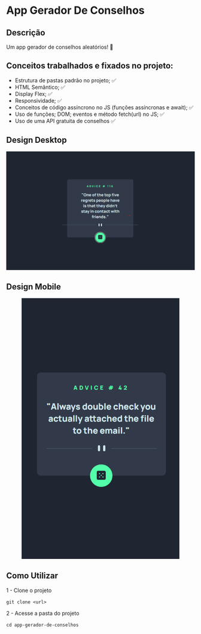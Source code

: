 # App Gerador De Conselhos

## Descrição

Um app gerador de conselhos aleatórios! 🚀

## Conceitos trabalhados e fixados no projeto:

* Estrutura de pastas padrão no projeto; ✅
* HTML Semântico; ✅
* Display Flex; ✅
* Responsividade; ✅
* Conceitos de código assíncrono no JS (funções assíncronas e await); ✅
* Uso de funções; DOM; eventos e método fetch(url) no JS; ✅
* Uso de uma API gratuita de conselhos ✅

## Design Desktop

<div align="center">
    <img src="./src/design/desktop.png" alt="design do app no desktop">
</div>

## Design Mobile

<div align="center">
    <img src="./src/design/mobile.png" alt="design do app no desktop">
</div>

## Como Utilizar

1 - Clone o projeto
```
git clone <url>
```

2 - Acesse a pasta do projeto

```
cd app-gerador-de-conselhos
```